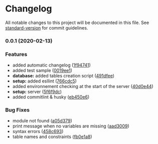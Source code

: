 # Changelog

All notable changes to this project will be documented in this file. See [standard-version](https://github.com/conventional-changelog/standard-version) for commit guidelines.

### 0.0.1 (2020-02-13)


### Features

* added automatic changelog ([1f94741](https://github.com/MSPR-CICD/simple_app/commit/1f9474124ccda34da8965d1ec2ff4f94a532eeb2))
* added test sample ([0019ee1](https://github.com/MSPR-CICD/simple_app/commit/0019ee13b8cc1ca2af4ca69db9ebcca2bd7173e2))
* **database:** added tables creation script ([491dfee](https://github.com/MSPR-CICD/simple_app/commit/491dfeed4ca6b1a286afe14d1372e5432f1117fa))
* **setup:** added esllint ([766cdc5](https://github.com/MSPR-CICD/simple_app/commit/766cdc57ffbc0070733b5dd7cd2a87583e66bf75))
* added environnement checking at the start of the server ([40d0e44](https://github.com/MSPR-CICD/simple_app/commit/40d0e447fa5014feec5dfd06d0965e72c03ebc72))
* **setup:** server ([5f6f9dc](https://github.com/MSPR-CICD/simple_app/commit/5f6f9dce2dc55773e209b844933862a173f0e9c1))
* added commitlint & husky ([eb450e6](https://github.com/MSPR-CICD/simple_app/commit/eb450e6d9b006382edfc70c030219b23bbb52ff3))


### Bug Fixes

* module not found ([a05d379](https://github.com/MSPR-CICD/simple_app/commit/a05d37921cfaf2060ac6123acf9e8359373e850e))
* print message when no variables are missing ([aad3009](https://github.com/MSPR-CICD/simple_app/commit/aad3009faf6bba5b47b91d7cc9ab3225768eecea))
* syntax errors ([458c693](https://github.com/MSPR-CICD/simple_app/commit/458c693bdb090e4cdef874b48c66a318fcad4c81))
* table names and constraints ([fb0e1a8](https://github.com/MSPR-CICD/simple_app/commit/fb0e1a87837af519e8ea5e4903e57c7cce5d33cf))
